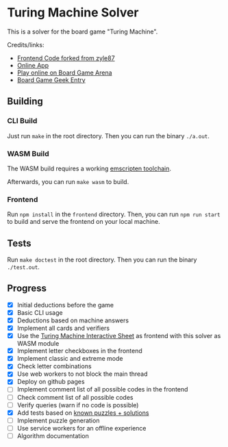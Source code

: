 # Turing Machine Solver

This is a solver for the board game "Turing Machine".

Credits/links:

- [Frontend Code forked from zyle87](https://github.com/zyle87/turing-machine-interactive-sheet)
- [Online App](https://turingmachine.info/)
- [Play online on Board Game Arena](https://en.boardgamearena.com/gamepanel?game=turingmachine)
- [Board Game Geek Entry](https://boardgamegeek.com/boardgame/356123/turing-machine)

## Building

### CLI Build

Just run `make` in the root directory. Then you can run the binary `./a.out`.

### WASM Build

The WASM build requires a working [emscripten toolchain](https://emscripten.org/docs/getting_started/downloads.html#installation-instructions-using-the-emsdk-recommended).

Afterwards, you can run `make wasm` to build.

### Frontend

Run `npm install` in the `frontend` directory. Then, you can run `npm run start` to build and serve the frontend on your local machine.

## Tests

Run `make doctest` in the root directory. Then you can run the binary `./test.out`.

## Progress

- [x] Initial deductions before the game
- [x] Basic CLI usage
- [x] Deductions based on machine answers
- [x] Implement all cards and verifiers
- [x] Use the [Turing Machine Interactive Sheet](https://github.com/zyle87/turing-machine-interactive-sheet) as frontend with this solver as WASM module
- [x] Implement letter checkboxes in the frontend
- [x] Implement classic and extreme mode
- [x] Check letter combinations
- [x] Use web workers to not block the main thread
- [x] Deploy on github pages
- [ ] Implement comment list of all possible codes in the frontend
- [ ] Check comment list of all possible codes
- [ ] Verify queries (warn if no code is possible)
- [x] Add tests based on [known puzzles + solutions](https://boardgamegeek.com/filepage/251409/book-8500-problems-offline-or-analog-use)
- [ ] Implement puzzle generation
- [ ] Use service workers for an offline experience
- [ ] Algorithm documentation
